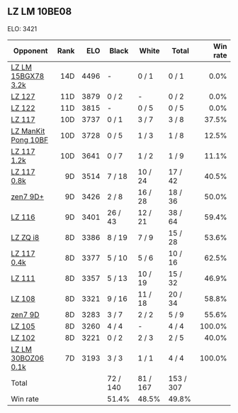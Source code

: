 ## LZ LM 10BE08 ##

ELO: 3421

Opponent | Rank | ELO | Black | White | Total | Win rate
---------|-----:|----:|-------|-------|-------|-------:
[LZ LM 15BGX78 3.2k](LZ%20LM%2015BGX78%203.2k.md) | 14D | 4496 | - | 0 / 1 | 0 / 1 | 0.0%
[LZ 127](LZ%20127.md) | 11D | 3879 | 0 / 2 | - | 0 / 2 | 0.0%
[LZ 122](LZ%20122.md) | 11D | 3815 | - | 0 / 5 | 0 / 5 | 0.0%
[LZ 117](LZ%20117.md) | 10D | 3737 | 0 / 1 | 3 / 7 | 3 / 8 | 37.5%
[LZ ManKit Pong 10BF](LZ%20ManKit%20Pong%2010BF.md) | 10D | 3728 | 0 / 5 | 1 / 3 | 1 / 8 | 12.5%
[LZ 117 1.2k](LZ%20117%201.2k.md) | 10D | 3641 | 0 / 7 | 1 / 2 | 1 / 9 | 11.1%
[LZ 117 0.8k](LZ%20117%200.8k.md) | 9D | 3514 | 7 / 18 | 10 / 24 | 17 / 42 | 40.5%
[zen7 9D+](zen7%209D+.md) | 9D | 3426 | 2 / 8 | 16 / 28 | 18 / 36 | 50.0%
[LZ 116](LZ%20116.md) | 9D | 3401 | 26 / 43 | 12 / 21 | 38 / 64 | 59.4%
[LZ ZQ i8](LZ%20ZQ%20i8.md) | 8D | 3386 | 8 / 19 | 7 / 9 | 15 / 28 | 53.6%
[LZ 117 0.4k](LZ%20117%200.4k.md) | 8D | 3377 | 5 / 10 | 5 / 6 | 10 / 16 | 62.5%
[LZ 111](LZ%20111.md) | 8D | 3357 | 5 / 13 | 10 / 19 | 15 / 32 | 46.9%
[LZ 108](LZ%20108.md) | 8D | 3321 | 9 / 16 | 11 / 18 | 20 / 34 | 58.8%
[zen7 9D](zen7%209D.md) | 8D | 3283 | 3 / 7 | 2 / 2 | 5 / 9 | 55.6%
[LZ 105](LZ%20105.md) | 8D | 3260 | 4 / 4 | - | 4 / 4 | 100.0%
[LZ 102](LZ%20102.md) | 8D | 3221 | 0 / 2 | 2 / 3 | 2 / 5 | 40.0%
[LZ LM 30BOZ06 0.1k](LZ%20LM%2030BOZ06%200.1k.md) | 7D | 3193 | 3 / 3 | 1 / 1 | 4 / 4 | 100.0%
Total | | | 72 / 140 | 81 / 167 | 153 / 307 | 
Win rate| | | 51.4% | 48.5% | 49.8% | 
